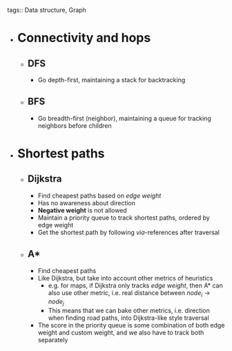 tags:: Data structure, Graph

- # Connectivity and hops
	- ## DFS
		- Go depth-first, maintaining a stack for backtracking
	- ## BFS
		- Go breadth-first (neighbor), maintaining a queue for tracking neighbors before children
- # Shortest paths
	- ## Dijkstra
		- Find cheapest paths based on *edge weight*
		- Has no awareness about direction
		- **Negative weight** is not allowed
		- Maintain a priority queue to track shortest paths, ordered by edge weight
		- Get the shortest path by following *via*-references after traversal
	- ## A*
		- Find cheapest paths
		- Like Dijkstra, but take into account other metrics of heuristics
			- e.g. for maps, if Dijkstra only tracks *edge weight*, then A* can also use other metric, i.e. real distance between $node_i \rightarrow node_j$
			- This means that we can bake other metrics, i.e. direction when finding road paths, into Dijkstra-like style traversal
		- The score in the priority queue is some combination of both edge weight and custom weight, and we also have to track both separately